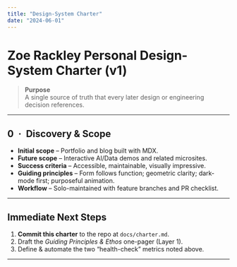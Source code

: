```yaml
---
title: "Design-System Charter"
date: "2024-06-01"
---
```


# Zoe Rackley Personal Design-System Charter (v1)

> **Purpose**  
> A single source of truth that every later design or engineering decision references.

---
## 0 · Discovery & Scope

* **Initial scope** – Portfolio and blog built with MDX.
* **Future scope** – Interactive AI/Data demos and related microsites.
* **Success criteria** – Accessible, maintainable, visually impressive.
* **Guiding principles** – Form follows function; geometric clarity; dark-mode first; purposeful animation.
* **Workflow** – Solo-maintained with feature branches and PR checklist.


---

## Immediate Next Steps

1. **Commit this charter** to the repo at `docs/charter.md`.
2. Draft the _Guiding Principles & Ethos_ one-pager (Layer 1).
3. Define & automate the two “health-check” metrics noted above.

---
